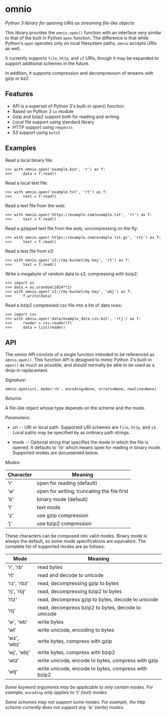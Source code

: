 # omnio

*Python 3 library for opening URIs as streaming file-like objects*

This library provides the `omnio.open()` function with an interface very
similar to that of the built in Python `open` function.  The difference is
that while Python's `open` operates only on local filesystem paths, `omnio`
accepts URIs as well.

It currently supports `file`, `http`, and `s3` URIs, though it may be
expanded to support additional schemes in the future.

In addition, it supports compression and decompression of streams with gzip
or bz2.

## Features

* API is a superset of Python 3's built-in open() function
* Based on Python 3 `io` module
* Gzip and bzip2 support both for reading and writing
* Local file support using standard library
* HTTP support using `requests`
* S3 support using `boto3`

## Examples

Read a local binary file:

    >>> with omnio.open('example.bin', 'r') as f:
    >>>     data = f.read()

Read a local text file:

    >>> with omnio.open('example.txt', 'rt') as f:
    >>>     text = f.read()

Read a text file from the web:

    >>> with omnio.open('https://example.com/example.txt', 'rt') as f:
    >>>     text = f.read()

Read a gzipped text file from the web, uncompressing on the fly:

    >>> with omnio.open('https://example.com/example.txt.gz', 'rtz') as f:
    >>>     text = f.read()

Read a text file from s3:

    >>> with omnio.open('s3://my-bucket/my-key', 'rt') as f:
    >>>     text = f.read()

Write a megabyte of random data to s3, compressing with bzip2:

    >>> import os
    >>> data = os.urandom(1024**2)
    >>> with omnio.open('s3://my-bucket/my-key', 'wbj') as f:
    >>>     f.write(data)

Read a bzip2 compressed csv file into a list of data rows:

    >>> import csv
    >>> with omnio.open('data/example_data.csv.bz2', 'rtj') as f:
    >>>     reader = csv.reader(f)
    >>>     data = list(reader)


## API

The omnio API consists of a single function intended to be referenced as
`omnio.open()`. This function API is designed to mimic Python 3's built-in
`open()` as much as possible, and should normally be able to be used as a
drop-in replacement.

_Signature:_

`omnio.open(uri, mode='rb', encoding=None, errors=None, newline=None)`

_Returns:_

A file-like object whose type depends on the scheme and the mode.

_Parameters:_
  * _uri_ -- URI or local path. Supported URI schemes are `file`,
  `http`, and `s3`. Local paths may be specified by as ordinary path
  strings.

  * _mode_ -- Optional string that specifies the mode in which the
  file is opened. It defaults to 'rb' which means open for reading
  in binary mode. Supported modes are documented below.

_Modes:_

| Character | Meaning |
| --------- | ------- |
| 'r'       | open for reading (default)                  |
| 'w'       | open for writing, truncating the file first |
| 'b'       | binary mode (default)                       |
| 't'       | text mode                                   |
| 'z'       | use gzip compression                        |
| 'j'       | use bzip2 compression                       |

These characters can be composed into valid modes. Binary mode is
always the default, so some mode specifications are equivalent.
The complete list of supported modes are as follows:

| Mode        | Meaning |
| ----------- | ------- |
| 'r', 'rb'   | read bytes                                          |
| 'rt'        | read and decode to unicode                          |
| 'rz', 'rbz' | read, decompressing gzip to bytes                   |
| 'rj', 'rbj' | read, decompressing bzip2 to bytes                  |
| 'rtz'       | read, decompress gzip to bytes, decode to unicode   |
| 'rtj'       | read, decompress bzip2 to bytes, decode to unicode  |
| 'w', 'wb'   | write bytes                                         |
| 'wt'        | write unicode, encoding to bytes                    |
| 'wz', 'wbz' | write bytes, compress with gzip                     |
| 'wj', 'wbj' | write bytes, compress with bzip2                    |
| 'wtz'       | write unicode, encode to bytes, compress with gzip  |
| 'wtj'       | write unicode, encode to bytes, compress with bzip2 |

_Some keyword arguments may be applicable to only certain modes. For
example, `encoding` only applies to 't' (text) modes._

_Some schemes may not support some modes.  For example, the http
scheme currently does not support any 'w' (write) modes._

